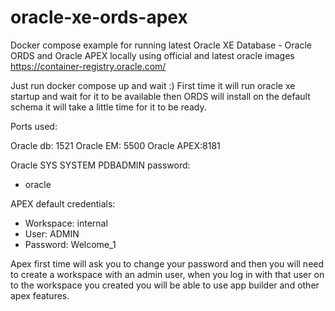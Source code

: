 # oracle-xe-ords-apex
Docker compose example for running latest Oracle XE Database - Oracle ORDS and Oracle APEX locally
using official and latest oracle images https://container-registry.oracle.com/ 

Just run docker compose up and wait :)
 First time it will run oracle xe startup and wait for it to be available then ORDS will install on the default schema it will take a little time for it to be ready.

Ports used:

Oracle db:  1521
Oracle EM:  5500
Oracle APEX:8181

Oracle SYS SYSTEM PDBADMIN password:
 - oracle               

APEX default credentials:
 - Workspace: internal
 - User:      ADMIN
 - Password:  Welcome_1

Apex first time will ask you to change your password and then you will need to create a workspace with an admin user, when you log in with that user on to the workspace you created you will be able to use app builder and other apex features.